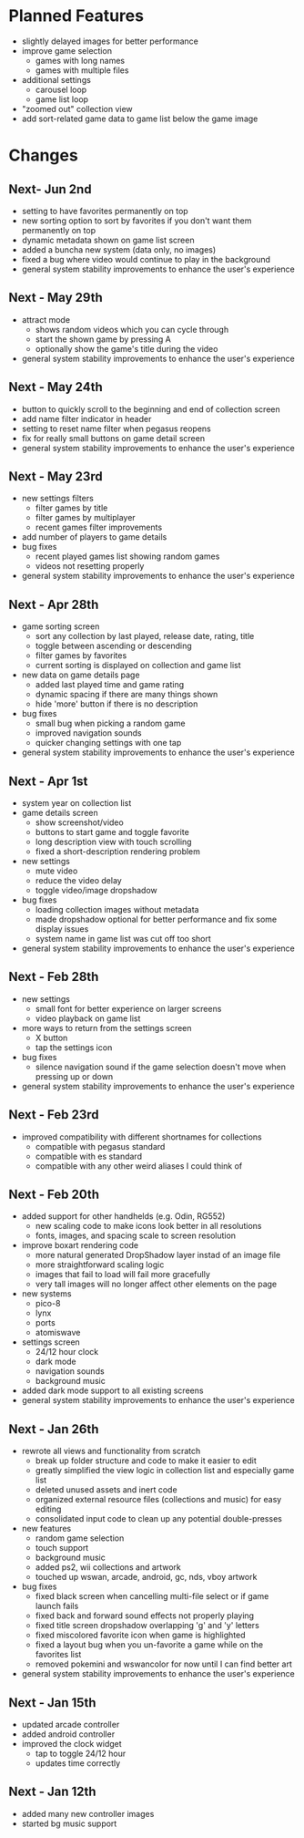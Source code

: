 # Planned Features
- slightly delayed images for better performance
- improve game selection
    - games with long names
    - games with multiple files
- additional settings
    - carousel loop
    - game list loop
- "zoomed out" collection view
- add sort-related game data to game list below the game image

# Changes
## Next- Jun 2nd
- setting to have favorites permanently on top
- new sorting option to sort by favorites if you don't want them permanently on top
- dynamic metadata shown on game list screen
- added a buncha new system (data only, no images)
- fixed a bug where video would continue to play in the background
- general system stability improvements to enhance the user's experience

## Next - May 29th
- attract mode
    - shows random videos which you can cycle through
    - start the shown game by pressing A
    - optionally show the game's title during the video
- general system stability improvements to enhance the user's experience

## Next - May 24th
- button to quickly scroll to the beginning and end of collection screen
- add name filter indicator in header
- setting to reset name filter when pegasus reopens
- fix for really small buttons on game detail screen
- general system stability improvements to enhance the user's experience

## Next - May 23rd
- new settings filters
    - filter games by title
    - filter games by multiplayer
    - recent games filter improvements
- add number of players to game details
- bug fixes
    - recent played games list showing random games
    - videos not resetting properly
- general system stability improvements to enhance the user's experience

## Next - Apr 28th
- game sorting screen
    - sort any collection by last played, release date, rating, title
    - toggle between ascending or descending
    - filter games by favorites
    - current sorting is displayed on collection and game list
- new data on game details page
    - added last played time and game rating
    - dynamic spacing if there are many things shown
    - hide 'more' button if there is no description
- bug fixes
    - small bug when picking a random game
    - improved navigation sounds
    - quicker changing settings with one tap
- general system stability improvements to enhance the user's experience

## Next - Apr 1st
- system year on collection list
- game details screen
    - show screenshot/video
    - buttons to start game and toggle favorite
    - long description view with touch scrolling
    - fixed a short-description rendering problem
- new settings
    - mute video
    - reduce the video delay
    - toggle video/image dropshadow
- bug fixes
    - loading collection images without metadata
    - made dropshadow optional for better performance and fix some display issues
    - system name in game list was cut off too short
- general system stability improvements to enhance the user's experience


## Next - Feb 28th
- new settings
    - small font for better experience on larger screens
    - video playback on game list
- more ways to return from the settings screen
    - X button
    - tap the settings icon
- bug fixes
    - silence navigation sound if the game selection doesn't move when pressing up or down
- general system stability improvements to enhance the user's experience

## Next - Feb 23rd
- improved compatibility with different shortnames for collections
    - compatible with pegasus standard
    - compatible with es standard
    - compatible with any other weird aliases I could think of

## Next - Feb 20th
- added support for other handhelds (e.g. Odin, RG552)
    - new scaling code to make icons look better in all resolutions
    - fonts, images, and spacing scale to screen resolution
- improve boxart rendering code
    - more natural generated DropShadow layer instad of an image file
    - more straightforward scaling logic
    - images that fail to load will fail more gracefully
    - very tall images will no longer affect other elements on the page
- new systems
    - pico-8
    - lynx
    - ports
    - atomiswave
- settings screen
    - 24/12 hour clock
    - dark mode
    - navigation sounds
    - background music
- added dark mode support to all existing screens
- general system stability improvements to enhance the user's experience

## Next - Jan 26th
- rewrote all views and functionality from scratch
    - break up folder structure and code to make it easier to edit
    - greatly simplified the view logic in collection list and especially game list
    - deleted unused assets and inert code
    - organized external resource files (collections and music) for easy editing
    - consolidated input code to clean up any potential double-presses
- new features
    - random game selection
    - touch support
    - background music
    - added ps2, wii collections and artwork
    - touched up wswan, arcade, android, gc, nds, vboy artwork
- bug fixes
    - fixed black screen when cancelling multi-file select or if game launch fails
    - fixed back and forward sound effects not properly playing
    - fixed title screen dropshadow overlapping 'g' and 'y' letters
    - fixed miscolored favorite icon when game is highlighted
    - fixed a layout bug when you un-favorite a game while on the favorites list
    - removed pokemini and wswancolor for now until I can find better art
- general system stability improvements to enhance the user's experience

## Next - Jan 15th
- updated arcade controller
- added android controller
- improved the clock widget
    - tap to toggle 24/12 hour
    - updates time correctly

## Next - Jan 12th
- added many new controller images
- started bg music support
